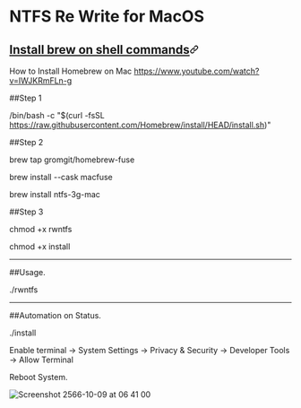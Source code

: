 # NTFS Re Write for MacOS

<h2 data-sourcepos="1:1-1:25" id="user-content-ntfs-re-write-for-macos" dir="auto" class="vicinity rich-diff-level-zero"><a class="heading-link rich-diff-level-one" href="/phuminsingla/RW_NTFS_MacOS/blob/main/README.md#ntfs-re-write-for-macos">Install brew on shell commands<svg class="octicon octicon-link" viewBox="0 0 16 16" version="1.1" width="16" height="16" aria-hidden="true"><path d="m7.775 3.275 1.25-1.25a3.5 3.5 0 1 1 4.95 4.95l-2.5 2.5a3.5 3.5 0 0 1-4.95 0 .751.751 0 0 1 .018-1.042.751.751 0 0 1 1.042-.018 1.998 1.998 0 0 0 2.83 0l2.5-2.5a2.002 2.002 0 0 0-2.83-2.83l-1.25 1.25a.751.751 0 0 1-1.042-.018.751.751 0 0 1-.018-1.042Zm-4.69 9.64a1.998 1.998 0 0 0 2.83 0l1.25-1.25a.751.751 0 0 1 1.042.018.751.751 0 0 1 .018 1.042l-1.25 1.25a3.5 3.5 0 1 1-4.95-4.95l2.5-2.5a3.5 3.5 0 0 1 4.95 0 .751.751 0 0 1-.018 1.042.751.751 0 0 1-1.042.018 1.998 1.998 0 0 0-2.83 0l-2.5 2.5a1.998 1.998 0 0 0 0 2.83Z"></path></svg></a></h2>

How to Install Homebrew on Mac
https://www.youtube.com/watch?v=IWJKRmFLn-g

##Step 1

/bin/bash -c "$(curl -fsSL https://raw.githubusercontent.com/Homebrew/install/HEAD/install.sh)"



##Step 2

brew tap gromgit/homebrew-fuse

brew install --cask macfuse

brew install ntfs-3g-mac 


##Step 3

chmod +x rwntfs

chmod +x install

-----------------------------------------

##Usage.

./rwntfs


-----------------------------------------

##Automation on Status.

./install

Enable terminal 
-> System Settings
  -> Privacy & Security
     -> Developer Tools
     -> Allow Terminal

Reboot System.

![Screenshot 2566-10-09 at 06 41 00](https://github.com/phuminsingla/RW_NTFS_MacOS/assets/5608098/ad8260f7-64fc-468b-93f1-b2c2b3a160a2)
